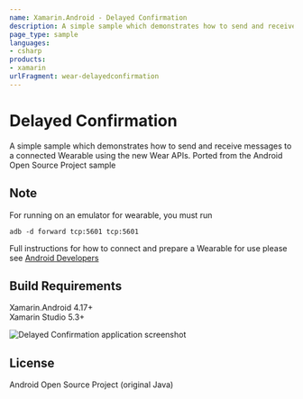 ```yaml
---
name: Xamarin.Android - Delayed Confirmation
description: A simple sample which demonstrates how to send and receive messages to a connected Wearable using the new Wear APIs
page_type: sample
languages:
- csharp
products:
- xamarin
urlFragment: wear-delayedconfirmation
---
```

# Delayed Confirmation

A simple sample which demonstrates how to send and receive messages to a connected Wearable using the new Wear APIs. Ported from the Android Open Source Project sample

## Note

For running on an emulator for wearable, you must run
```shell
adb -d forward tcp:5601 tcp:5601
```
Full instructions for how to connect and prepare a Wearable for use please see [Android Developers](http://developer.android.com/training/wearables/apps/creating.html#SetupEmulator)

## Build Requirements

Xamarin.Android 4.17+  
Xamarin Studio 5.3+

![Delayed Confirmation application screenshot](Screenshots/handheld.png "Delayed Confirmation application screenshot")

## License

Android Open Source Project (original Java)  
